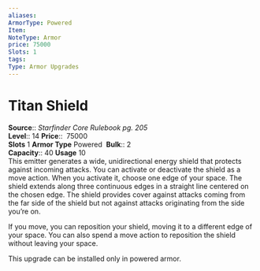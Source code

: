 ```yaml
---
aliases: 
ArmorType: Powered
Item:
NoteType: Armor
price: 75000
Slots: 1
tags: 
Type: Armor Upgrades
---
```


# Titan Shield

**Source**:: _Starfinder Core Rulebook pg. 205_  
**Level**:: 14
**Price**::  75000  
**Slots** 1 **Armor Type** Powered 
**Bulk**:: 2  
**Capacity**:: 40 **Usage** 10  
This emitter generates a wide, unidirectional energy shield that protects against incoming attacks. You can activate or deactivate the shield as a move action. When you activate it, choose one edge of your space. The shield extends along three continuous edges in a straight line centered on the chosen edge. The shield provides cover against attacks coming from the far side of the shield but not against attacks originating from the side you’re on.  
  
If you move, you can reposition your shield, moving it to a different edge of your space. You can also spend a move action to reposition the shield without leaving your space.  
  
This upgrade can be installed only in powered armor.
